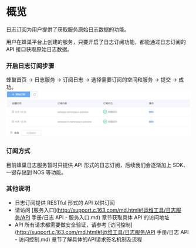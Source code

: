 # 概览

日志订阅为用户提供了获取服务原始日志数据的功能。

用户在蜂巢平台上创建的服务，只要开启了日志订阅功能，都能通过日志订阅的 API 接口获取原始日志数据。

### 开启日志订阅步骤

蜂巢首页 -> 日志服务 -> 订阅日志 -> 选择需要订阅的空间和服务 -> 提交 -> 成功。
![](../image/日志API_概览.png)

### 订阅方式

目前蜂巢日志服务暂时只提供 API 形式的日志订阅，后续我们会逐渐加上 SDK、一键存储到 NOS 等功能。

### 其他说明

* 日志订阅提供 RESTful 形式的 API 以供订阅
* 请访问 [服务入口](http://support.c.163.com/md.html#!运维工具/日志服务/API 手册/日志 API - 服务入口.md) 章节获取具体 API 的访问地址
* API 所有请求都需要做安全验证，请参考 [访问控制](http://support.c.163.com/md.html#!运维工具/日志服务/API 手册/日志 API - 访问控制.md) 章节了解具体的API请求签名机制及流程